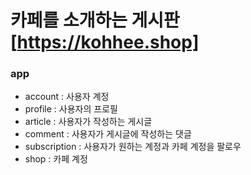 # 카페를 소개하는 게시판 [https://kohhee.shop]

### app
- account : 사용자 계정
- profile : 사용자의 프로필 
- article : 사용자가 작성하는 게시글
- comment : 사용자가 게시글에 작성하는 댓글 
- subscription : 사용자가 원하는 계정과 카페 계정을 팔로우 
- shop : 카페 계정 
